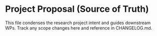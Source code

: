 # Project Proposal (Source of Truth)

This file condenses the research project intent and guides downstream WPs.
Track any scope changes here and reference in CHANGELOG.md.
